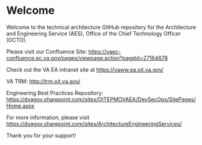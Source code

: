 # Welcome 
Welcome to the technical architecture GitHub repository for the Architecture and Engineering Service (AES), Office of the Chief Technology Officer (OCTO).  

Please visit our Confluence Site:  https://vaec-confluence.ec.va.gov/pages/viewpage.action?pageId=27164678

Check out the VA EA intranet site at https://vaww.ea.oit.va.gov/

VA TRM:  http://trm.oit.va.gov/

Engineering Best Practices Repository:  https://dvagov.sharepoint.com/sites/OITEPMOVAEA/DevSecOps/SitePages/Home.aspx

For more information, please visit https://dvagov.sharepoint.com/sites/ArchitectureEngineeringServices/

Thank you for your support!
